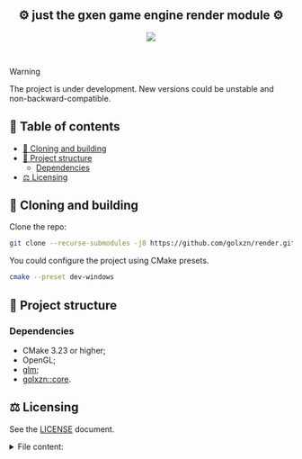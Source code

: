 <br/>
<h2 align="center">⚙️ just the <b>gxen</b> game engine <b>render</b> module ⚙️</h2>

<p align="center">
	<img src="docs/infinity_grid.gif" />
</p>
<br/>

> [!WARNING]
> The project is under development.
> New versions could be unstable and non-backward-compatible.</code>

<h2>📜 Table of contents </h2>

- [🧟 Cloning and building](#-cloning-and-building)
- [🧱 Project structure](#-project-structure)
	- [Dependencies](#dependencies)
- [⚖️ Licensing](#️-licensing)

## 🧟 Cloning and building

Clone the repo:

```sh
git clone --recurse-submodules -j8 https://github.com/golxzn/render.git
```

You could configure the project using CMake presets.

```sh
cmake --preset dev-windows
```

## 🧱 Project structure

### Dependencies

- CMake 3.23 or higher;
- OpenGL;
- [glm](https://github.com/g-truc/glm);
- [golxzn::core](https://github.com/golxzn/core).

## ⚖️ Licensing

See the [LICENSE](LICENSE) document.

<details>
<summary>File content:</summary>

```
MIT License

Copyright (c) 2022 Ruslan Golovinskii

Permission is hereby granted, free of charge, to any person obtaining a copy
of this software and associated documentation files (the "Software"), to deal
in the Software without restriction, including without limitation the rights
to use, copy, modify, merge, publish, distribute, sublicense, and/or sell
copies of the Software, and to permit persons to whom the Software is
furnished to do so, subject to the following conditions:

The above copyright notice and this permission notice shall be included in all
copies or substantial portions of the Software.

THE SOFTWARE IS PROVIDED "AS IS", WITHOUT WARRANTY OF ANY KIND, EXPRESS OR
IMPLIED, INCLUDING BUT NOT LIMITED TO THE WARRANTIES OF MERCHANTABILITY,
FITNESS FOR A PARTICULAR PURPOSE AND NONINFRINGEMENT. IN NO EVENT SHALL THE
AUTHORS OR COPYRIGHT HOLDERS BE LIABLE FOR ANY CLAIM, DAMAGES OR OTHER
LIABILITY, WHETHER IN AN ACTION OF CONTRACT, TORT OR OTHERWISE, ARISING FROM,
OUT OF OR IN CONNECTION WITH THE SOFTWARE OR THE USE OR OTHER DEALINGS IN THE
SOFTWARE.
```
</details>
